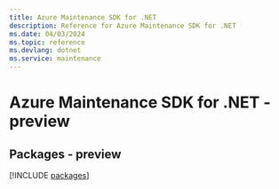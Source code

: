 ```yaml
---
title: Azure Maintenance SDK for .NET
description: Reference for Azure Maintenance SDK for .NET
ms.date: 04/03/2024
ms.topic: reference
ms.devlang: dotnet
ms.service: maintenance
---
```

# Azure Maintenance SDK for .NET - preview
## Packages - preview
[!INCLUDE [packages](maintenance-index.md)]